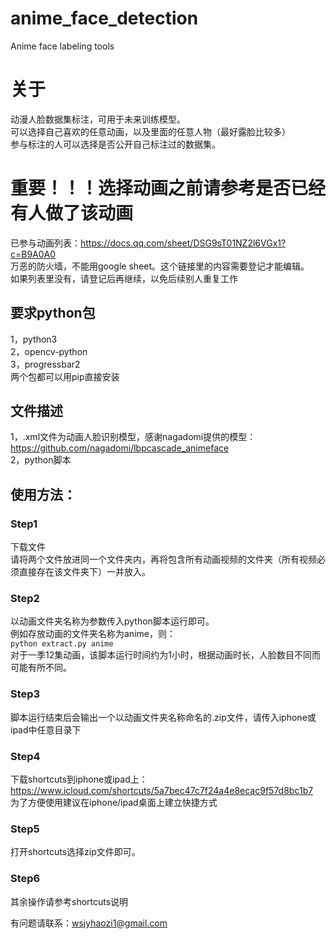 # anime_face_detection
Anime face labeling tools

# 关于
动漫人脸数据集标注，可用于未来训练模型。  
可以选择自己喜欢的任意动画，以及里面的任意人物（最好露脸比较多）  
参与标注的人可以选择是否公开自己标注过的数据集。

# 重要！！！选择动画之前请参考是否已经有人做了该动画
已参与动画列表：https://docs.qq.com/sheet/DSG9sT01NZ2l6VGx1?c=B9A0A0  
万恶的防火墙，不能用google sheet。这个链接里的内容需要登记才能编辑。  
如果列表里没有，请登记后再继续，以免后续别人重复工作  

## 要求python包
1，python3  
2，opencv-python  
3，progressbar2  
两个包都可以用pip直接安装

## 文件描述
1，.xml文件为动画人脸识别模型，感谢nagadomi提供的模型：https://github.com/nagadomi/lbpcascade_animeface  
2，python脚本  

## 使用方法：
### Step1
下载文件  
请将两个文件放进同一个文件夹内，再将包含所有动画视频的文件夹（所有视频必须直接存在该文件夹下）一并放入。
### Step2
以动画文件夹名称为参数传入python脚本运行即可。  
例如存放动画的文件夹名称为anime，则：  
`python extract.py anime`  
对于一季12集动画，该脚本运行时间约为1小时，根据动画时长，人脸数目不同而可能有所不同。  
### Step3
脚本运行结束后会输出一个以动画文件夹名称命名的.zip文件，请传入iphone或ipad中任意目录下
### Step4
下载shortcuts到iphone或ipad上：https://www.icloud.com/shortcuts/5a7bec47c7f24a4e8ecac9f57d8bc1b7  
为了方便使用建议在iphone/ipad桌面上建立快捷方式
### Step5
打开shortcuts选择zip文件即可。
### Step6
其余操作请参考shortcuts说明

有问题请联系：wsjyhaozi1@gmail.com
